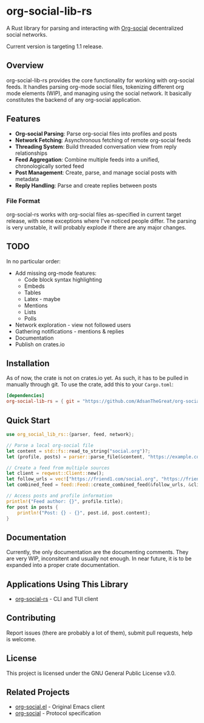 # org-social-lib-rs

A Rust library for parsing and interacting with [Org-social](https://github.com/tanrax/org-social) decentralized social networks.

Current version is targeting 1.1 release.

## Overview

org-social-lib-rs provides the core functionality for working with org-social feeds. It handles parsing org-mode social files, tokenizing different org mode elements (WIP), and managing using the social network.
It basically constitutes the backend of any org-social application.

## Features

- **Org-social Parsing**: Parse org-social files into profiles and posts
- **Network Fetching**: Asynchronous fetching of remote org-social feeds
- **Threading System**: Build threaded conversation view from reply relationships
- **Feed Aggregation**: Combine multiple feeds into a unified, chronologically sorted feed
- **Post Management**: Create, parse, and manage social posts with metadata
- **Reply Handling**: Parse and create replies between posts

### File Format

org-social-rs works with org-social files as-specified in current target release, with some exceptions where I've noticed people differ. The parsing is very unstable, it will probably explode if there are any major changes.

## TODO
In no particular order:
- Add missing org-mode features:
  - Code block syntax highlighting
  - Embeds
  - Tables
  - Latex - maybe
  - Mentions
  - Lists
  - Polls
- Network exploration - view not followed users
- Gathering notifications - mentions & replies
- Documentation
- Publish on crates.io

## Installation

As of now, the crate is not on crates.io yet. As such, it has to be pulled in manually through git.
To use the crate, add this to your `Cargo.toml`:

```toml
[dependencies]
org-social-lib-rs = { git = "https://github.com/AdsanTheGreat/org-social-lib-rs" }
```

## Quick Start

```rust
use org_social_lib_rs::{parser, feed, network};

// Parse a local org-social file
let content = std::fs::read_to_string("social.org")?;
let (profile, posts) = parser::parse_file(&content, "https://example.com/social.org")?;

// Create a feed from multiple sources
let client = reqwest::Client::new();
let follow_urls = vec!["https://friend1.com/social.org", "https://friend2.com/social.org"];
let combined_feed = feed::Feed::create_combined_feed(&follow_urls, &client).await?;

// Access posts and profile information
println!("Feed author: {}", profile.title);
for post in posts {
    println!("Post: {} - {}", post.id, post.content);
}
```

## Documentation

Currently, the only documentation are the documenting comments. They are very WIP, inconsitent and usually not enough. In near future, it is to be expanded into a proper crate documentation.




## Applications Using This Library

- [org-social-rs](https://github.com/AdsanTheGreat/org-social-rs) - CLI and TUI client

## Contributing

Report issues (there are probably a lot of them), submit pull requests, help is welcome.

## License

This project is licensed under the GNU General Public License v3.0.

## Related Projects

- [org-social.el](https://github.com/tanrax/org-social.el) - Original Emacs client  
- [org-social](https://github.com/tanrax/org-social) - Protocol specification
